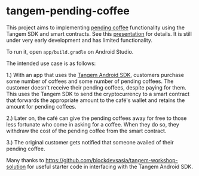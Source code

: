 # tangem-pending-coffee

This project aims to implementing [pending coffee](https://en.wikipedia.org/wiki/Caff%C3%A8_sospeso) functionality using the Tangem SDK and smart contracts. See this [presentation](https://docs.google.com/presentation/d/164vbPStjT8BKO9Mj1kr7pDblz-qYC45a34zM0R8fACc/edit?usp=sharing) for details. It is still under very early development and has limited functionality.

To run it, open `app/build.gradle` on Android Studio.

The intended use case is as follows:

1.) With an app that uses the [Tangem Android SDK](https://github.com/Tangem/tangem-sdk-android), customers purchase some number of coffees and some number of pending coffees. The customer doesn't receive their pending coffees, despite paying for them. This uses the Tangem SDK to send the cryptocurrency to a smart contract that forwards the appropriate amount to the café's wallet and retains the amount for pending coffees.

2.) Later on, the café can give the pending coffees away for free to those less fortunate who come in asking for a coffee. When they do so, they withdraw the cost of the pending coffee from the smart contract.

3.) The original customer gets notified that someone availed of their pending coffee.

Many thanks to https://github.com/blockdevsasia/tangem-workshop-solution for useful starter code in interfacing with the Tangem Android SDK.
